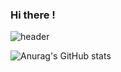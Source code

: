 ### Hi there ! 
![header](https://capsule-render.vercel.app/api?type=cylinder&color=auto&height=200&section=header&text=hello%20&fontSize=90)


![Anurag's GitHub stats](https://github-readme-stats.vercel.app/api?username=world421&show_icons=true&theme=radical)

